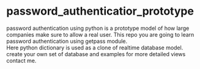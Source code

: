 # password_authenticatior_prototype
password authentication using python is a prototype model of how large companies make sure to allow a real user.
This repo you are going to learn password authentication using getpass module.  
Here python dictionary is used as a clone of realtime database model.  
create your own set of database and examples for more detailed views contact me.
